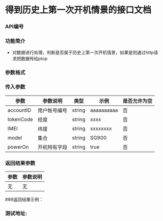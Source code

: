 
得到历史上第一次开机情景的接口文档
========================

### API编号

### 功能简介
* 对数据进行处理，判断是否属于历史上第一次开机情景，如果是则通过http请求把数据传给ptop

### 参数格式

### 传入参数

 参数             |参数说明         |  类型       |   示例         |是否允许为空| 
------------------|-----------------|-------------|----------------|------------|
 accountID        | 用户帐号编号    | string      |  aaaaaaaaaa    |否          | 
 tokenCode        | 经度  	    | string      |  xxxx	   |否          | 
 IMEI 	          | 纬度	    | string      |  xxxxxxxx	   |否          | 
 model	          | 集合	    | string      |  SG900	   |否          | 
 powerOn          | 开机特有字段    | string      |  true	   |否          |
 

### 返回结果参数

参数                | 参数说明
--------------------|-------------------------------------------
无                  | 无


###返回结果示例：



### 测试地址: 













